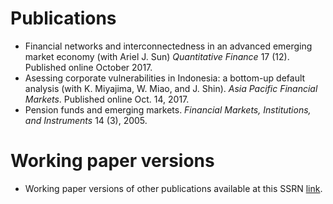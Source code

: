 # Publications
- Financial networks and interconnectedness in an advanced emerging market economy (with Ariel J. Sun) 
  *Quantitative Finance* 17 (12). Published online October 2017.
- Asessing corporate vulnerabilities in Indonesia: a bottom-up default analysis (with K. Miyajima, W. Miao, and J. Shin). 
  *Asia Pacific Financial Markets*. Published online Oct. 14, 2017.
- Pension funds and emerging markets. *Financial Markets, Institutions, and Instruments* 14 (3), 2005.

# Working paper versions
- Working paper versions of other publications available at this SSRN [link](https://papers.ssrn.com/sol3/cf_dev/AbsByAuth.cfm?per_id=96623).

